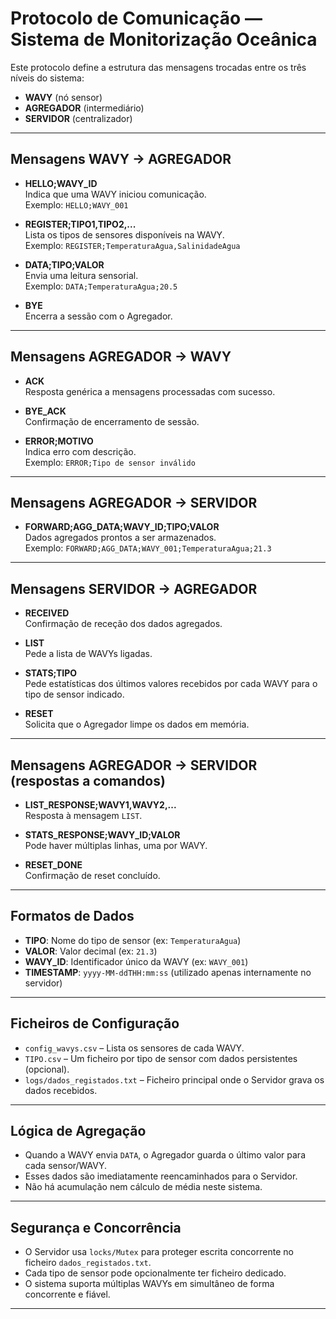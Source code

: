 # Protocolo de Comunicação — Sistema de Monitorização Oceânica

Este protocolo define a estrutura das mensagens trocadas entre os três níveis do sistema:

- **WAVY** (nó sensor)
- **AGREGADOR** (intermediário)
- **SERVIDOR** (centralizador)

---

## Mensagens WAVY → AGREGADOR

- **HELLO;WAVY_ID**  
  Indica que uma WAVY iniciou comunicação.  
  Exemplo: `HELLO;WAVY_001`

- **REGISTER;TIPO1,TIPO2,...**  
  Lista os tipos de sensores disponíveis na WAVY.  
  Exemplo: `REGISTER;TemperaturaAgua,SalinidadeAgua`

- **DATA;TIPO;VALOR**  
  Envia uma leitura sensorial.  
  Exemplo: `DATA;TemperaturaAgua;20.5`

- **BYE**  
  Encerra a sessão com o Agregador.

---

## Mensagens AGREGADOR → WAVY

- **ACK**  
  Resposta genérica a mensagens processadas com sucesso.

- **BYE_ACK**  
  Confirmação de encerramento de sessão.

- **ERROR;MOTIVO**  
  Indica erro com descrição.  
  Exemplo: `ERROR;Tipo de sensor inválido`

---

## Mensagens AGREGADOR → SERVIDOR

- **FORWARD;AGG_DATA;WAVY_ID;TIPO;VALOR**  
  Dados agregados prontos a ser armazenados.  
  Exemplo: `FORWARD;AGG_DATA;WAVY_001;TemperaturaAgua;21.3`

---

## Mensagens SERVIDOR → AGREGADOR

- **RECEIVED**  
  Confirmação de receção dos dados agregados.

- **LIST**  
  Pede a lista de WAVYs ligadas.

- **STATS;TIPO**  
  Pede estatísticas dos últimos valores recebidos por cada WAVY para o tipo de sensor indicado.

- **RESET**  
  Solicita que o Agregador limpe os dados em memória.

---

## Mensagens AGREGADOR → SERVIDOR (respostas a comandos)

- **LIST_RESPONSE;WAVY1,WAVY2,...**  
  Resposta à mensagem `LIST`.

- **STATS_RESPONSE;WAVY_ID;VALOR**  
  Pode haver múltiplas linhas, uma por WAVY.

- **RESET_DONE**  
  Confirmação de reset concluído.

---

## Formatos de Dados

- **TIPO**: Nome do tipo de sensor (ex: `TemperaturaAgua`)
- **VALOR**: Valor decimal (ex: `21.3`)
- **WAVY_ID**: Identificador único da WAVY (ex: `WAVY_001`)
- **TIMESTAMP**: `yyyy-MM-ddTHH:mm:ss` (utilizado apenas internamente no servidor)

---

## Ficheiros de Configuração

- `config_wavys.csv` – Lista os sensores de cada WAVY.
- `TIPO.csv` – Um ficheiro por tipo de sensor com dados persistentes (opcional).
- `logs/dados_registados.txt` – Ficheiro principal onde o Servidor grava os dados recebidos.

---

## Lógica de Agregação

- Quando a WAVY envia `DATA`, o Agregador guarda o último valor para cada sensor/WAVY.
- Esses dados são imediatamente reencaminhados para o Servidor.
- Não há acumulação nem cálculo de média neste sistema.

---

## Segurança e Concorrência

- O Servidor usa `locks/Mutex` para proteger escrita concorrente no ficheiro `dados_registados.txt`.
- Cada tipo de sensor pode opcionalmente ter ficheiro dedicado.
- O sistema suporta múltiplas WAVYs em simultâneo de forma concorrente e fiável.

---
